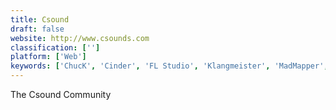 ```yaml
---
title: Csound
draft: false 
website: http://www.csounds.com
classification: ['']
platform: ['Web']
keywords: ['ChucK', 'Cinder', 'FL Studio', 'Klangmeister', 'MadMapper', 'Orca', 'Processing', 'Pure Data', 'Pyo', 'Renoise', 'Shoebot', 'Sonic Pi', 'SunVox', 'SuperCollider', 'TouchDesigner', 'VCV Rack', 'VDMX', 'Vuo', 'Vvvv', 'Wob FX 2']
---
```

The Csound Community